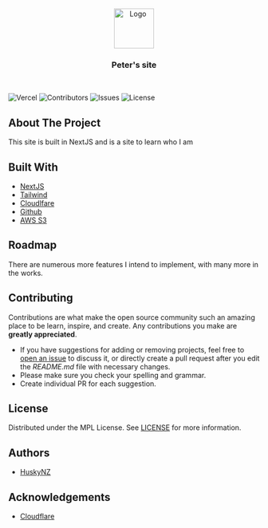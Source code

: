 <br/>
<p align="center">
  <a href="https://github.com/HuskyNZ/peter-v2">
    <img src="https://serv.hnz.li/logo/default.png" alt="Logo" width="80" height="80">
  </a>

  <h3 align="center">Peter's site</h3>
  <br>

</p>

![Vercel](https://therealsujitk-vercel-badge.vercel.app/?app=peter-v2) ![Contributors](https://img.shields.io/github/contributors/HuskyNZ/peter-v2?color=dark-green) ![Issues](https://img.shields.io/github/issues/HuskyNZ/peter-v2) ![License](https://img.shields.io/github/license/HuskyNZ/peter-v2)

## About The Project

This site is built in NextJS and is a site to learn who I am

## Built With

* [NextJS](https://nextjs.org/)
* [Tailwind](https://tailwindcss.com/)
* [Cloudlfare](https://www.cloudflare.com/)
* [Github](https://github.com/)
* [AWS S3](https://aws.amazon.com/pm/serv-s3/?trk=fecf68c9-3874-4ae2-a7ed-72b6d19c8034&sc_channel=ps&ef_id=CjwKCAjwvrOpBhBdEiwAR58-3FbmEoc9WO3VvEhYRulAUtiFBDXD4lbbttnShl7keIsckyEgHoARrxoCU2kQAvD_BwE:G:s&s_kwcid=AL!4422!3!536452728638!e!!g!!aws%20s3!11204620052!112938567994)

## Roadmap

There are numerous more features I intend to implement, with many more in the works.

## Contributing

Contributions are what make the open source community such an amazing place to be learn, inspire, and create. Any contributions you make are **greatly appreciated**.

* If you have suggestions for adding or removing projects, feel free to [open an issue](https://github.com/huskynz/peter-portfolio/issues/new) to discuss it, or directly create a pull request after you edit the *README.md* file with necessary changes.
* Please make sure you check your spelling and grammar.
* Create individual PR for each suggestion.

## License

Distributed under the MPL License. See [LICENSE](https://github.com/huskynz/peter-portfolio/blob/master/LICENSE) for more information.

## Authors

* [HuskyNZ](https://www.husky.nz)


## Acknowledgements

* [Cloudflare](https://cloudflare.com)


